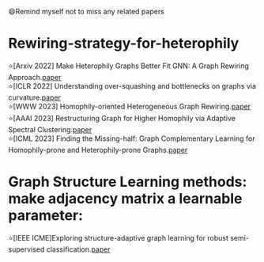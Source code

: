 😄Remind myself not to miss any related papers
# Rewiring-strategy-for-heterophily

:star:[Arxiv 2022] Make Heterophily Graphs Better Fit GNN: A Graph Rewiring Approach.[paper](https://arxiv.org/pdf/2209.08264.pdf)  
:star:[ICLR 2022] Understanding over-squashing and bottlenecks on graphs via curvature.[paper](https://arxiv.org/pdf/2111.14522.pdf)  
:star:[WWW 2023] Homophily-oriented Heterogeneous Graph Rewiring.[paper](https://dl.acm.org/doi/10.1145/3543507.3583454)  
:star:[AAAI 2023] Restructuring Graph for Higher Homophily via Adaptive Spectral Clustering.[paper](https://doi.org/10.1609/aaai.v37i7.26038)  
:star:[ICML 2023] Finding the Missing-half: Graph Complementary Learning for Homophily-prone and Heterophily-prone Graphs.[paper](https://arxiv.org/pdf/2306.07608.pdf)  

# Graph Structure Learning methods: make adjacency matrix a learnable parameter:  
:star:[IEEE ICME]Exploring structure-adaptive graph learning for robust semi-supervised classification.[paper](https://ieeexplore.ieee.org/stamp/stamp.jsp?arnumber=9102726)
